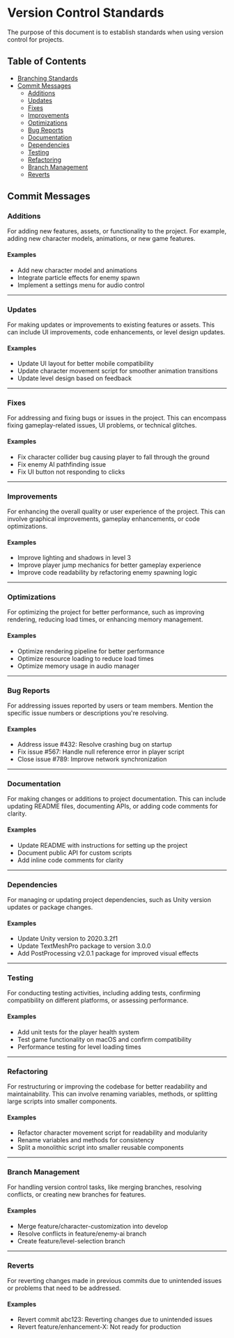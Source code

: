 # Version Control Standards
The purpose of this document is to establish standards when using version control for projects.

## Table of Contents
- [Branching Standards](#branching-standards)
- [Commit Messages](#commit-messages)
  - [Additions](#additions)
  - [Updates](#updates)
  - [Fixes](#fixes)
  - [Improvements](#improvements)
  - [Optimizations](#optimizations)
  - [Bug Reports](#bug-reports)
  - [Documentation](#documentation)
  - [Dependencies](#dependencies)
  - [Testing](#testing)
  - [Refactoring](#refactoring)
  - [Branch Management](#branch-management)
  - [Reverts](#reverts)

## Commit Messages

### Additions
For adding new features, assets, or functionality to the project. For example, adding new character models, animations, or new game features.

#### Examples
- Add new character model and animations
- Integrate particle effects for enemy spawn
- Implement a settings menu for audio control

---

### Updates
For making updates or improvements to existing features or assets. This can include UI improvements, code enhancements, or level design updates.

#### Examples
- Update UI layout for better mobile compatibility
- Update character movement script for smoother animation transitions
- Update level design based on feedback

---

### Fixes
For addressing and fixing bugs or issues in the project. This can encompass fixing gameplay-related issues, UI problems, or technical glitches.

#### Examples
- Fix character collider bug causing player to fall through the ground
- Fix enemy AI pathfinding issue
- Fix UI button not responding to clicks

---

### Improvements
For enhancing the overall quality or user experience of the project. This can involve graphical improvements, gameplay enhancements, or code optimizations.

#### Examples
- Improve lighting and shadows in level 3
- Improve player jump mechanics for better gameplay experience
- Improve code readability by refactoring enemy spawning logic

---

### Optimizations
For optimizing the project for better performance, such as improving rendering, reducing load times, or enhancing memory management.

#### Examples
- Optimize rendering pipeline for better performance
- Optimize resource loading to reduce load times
- Optimize memory usage in audio manager

---

### Bug Reports
For addressing issues reported by users or team members. Mention the specific issue numbers or descriptions you're resolving.

#### Examples
- Address issue #432: Resolve crashing bug on startup
- Fix issue #567: Handle null reference error in player script
- Close issue #789: Improve network synchronization

---

### Documentation
For making changes or additions to project documentation. This can include updating README files, documenting APIs, or adding code comments for clarity.

#### Examples
- Update README with instructions for setting up the project
- Document public API for custom scripts
- Add inline code comments for clarity

---

### Dependencies
For managing or updating project dependencies, such as Unity version updates or package changes.

#### Examples
- Update Unity version to 2020.3.2f1
- Update TextMeshPro package to version 3.0.0
- Add PostProcessing v2.0.1 package for improved visual effects

---

### Testing
For conducting testing activities, including adding tests, confirming compatibility on different platforms, or assessing performance.

#### Examples
- Add unit tests for the player health system
- Test game functionality on macOS and confirm compatibility
- Performance testing for level loading times

---

### Refactoring
For restructuring or improving the codebase for better readability and maintainability. This can involve renaming variables, methods, or splitting large scripts into smaller components.

#### Examples
- Refactor character movement script for readability and modularity
- Rename variables and methods for consistency
- Split a monolithic script into smaller reusable components

---

### Branch Management
For handling version control tasks, like merging branches, resolving conflicts, or creating new branches for features.

#### Examples
- Merge feature/character-customization into develop
- Resolve conflicts in feature/enemy-ai branch
- Create feature/level-selection branch

---

### Reverts
For reverting changes made in previous commits due to unintended issues or problems that need to be addressed.

#### Examples
- Revert commit abc123: Reverting changes due to unintended issues
- Revert feature/enhancement-X: Not ready for production
